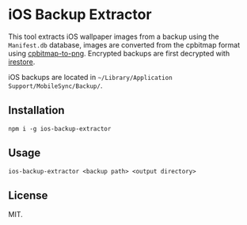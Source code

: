 # iOS Backup Extractor

This tool extracts iOS wallpaper images from a backup using the `Manifest.db` database, images are converted from the cpbitmap format using [cpbitmap-to-png](https://github.com/hthetiot/cpbitmap-to-png). Encrypted backups are first decrypted with [irestore](https://www.npmjs.com/package/irestore).

iOS backups are located in `~/Library/Application Support/MobileSync/Backup/`.

## Installation

```
npm i -g ios-backup-extractor
```
## Usage

```
ios-backup-extractor <backup path> <output directory>
```

## License
MIT.
